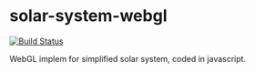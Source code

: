 # solar-system-webgl

[![Build Status](https://travis-ci.org/ColinLeverger/solar-system-webgl.svg?branch=master)](https://travis-ci.org/ColinLeverger/solar-system-webgl)

WebGL implem for simplified solar system, coded in javascript.
